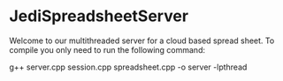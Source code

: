 # JediSpreadsheetServer
Welcome to our multithreaded server for a cloud based spread sheet. To compile you only need to run the following command:
 
g++ server.cpp session.cpp spreadsheet.cpp -o server -lpthread 
